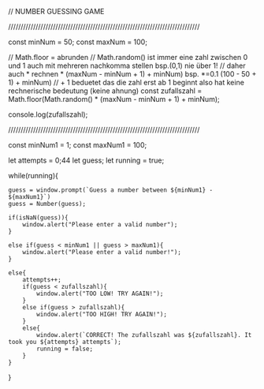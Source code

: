 // NUMBER GUESSING GAME

/////////////////////////////////////////////////////////////////////////////

const minNum = 50;
const maxNum = 100;

// Math.floor = abrunden 
// Math.random() ist immer eine zahl zwischen 0 und 1 auch mit mehreren nachkomma stellen bsp.(0,1) nie über 1!
// daher auch * rechnen  * (maxNum - minNum + 1) + minNum) bsp. *=0.1 (100 - 50 + 1) + minNum) 
// + 1 beduetet das die zahl erst ab 1 beginnt also hat keine rechnerische bedeutung (keine ahnung)
const zufallszahl = Math.floor(Math.random() * (maxNum - minNum + 1) + minNum);

console.log(zufallszahl);

/////////////////////////////////////////////////////////////////////////////

const minNum1 = 1;
const maxNum1 = 100;

let attempts = 0;44
let guess;
let running = true;

while(running){

    guess = window.prompt(`Guess a number between ${minNum1} - ${maxNum1}`)
    guess = Number(guess);

    if(isNaN(guess)){
        window.alert("Please enter a valid number");
    }

    else if(guess < minNum1 || guess > maxNum1){
        window.alert("Please enter a valid number!");
    }

    else{
        attempts++;
        if(guess < zufallszahl){
            window.alert("TOO LOW! TRY AGAIN!");
        }
        else if(guess > zufallszahl){
            window.alert("TOO HIGH! TRY AGAIN!");
        }
        else{
            window.alert(`CORRECT! The zufallszahl was ${zufallszahl}. It took you ${attempts} attempts`);
            running = false;
        }
    }
}
